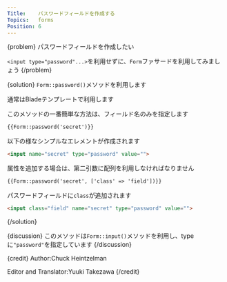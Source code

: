 ```yaml
---
Title:    パスワードフィールドを作成する
Topics:   forms
Position: 6
---
```


{problem}
パスワードフィールドを作成したい

`<input type="password"...>`を利用せずに、`Form`ファサードを利用してみましょう
{/problem}

{solution}
`Form::password()`メソッドを利用します

通常はBladeテンプレートで利用します

このメソッドの一番簡単な方法は、フィールド名のみを指定します

```html
{{Form::password('secret')}}
```

以下の様なシンプルなエレメントが作成されます

```html
<input name="secret" type="password" value="">
```

属性を追加する場合は、第二引数に配列を利用しなければなりません

```html
{{Form::password('secret', ['class' => 'field'])}}
```

パスワードフィールドに`class`が追加されます

```html
<input class="field" name="secret" type="password" value="">
```
{/solution}

{discussion}
このメソッドは`Form::input()`メソッドを利用し、typeに`"password"`を指定しています
{/discussion}

{credit}
Author:Chuck Heintzelman

Editor and Translator:Yuuki Takezawa
{/credit}
